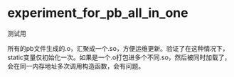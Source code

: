 # experiment_for_pb_all_in_one
测试用

所有的pb文件生成的.o，汇聚成一个.so，方便运维更新。验证了在这种情况下，static变量仅初始化一次。如果是一个.o打包进多个不同.so，然后被同时加载了，会在同一内存地址多次调用构造函数，会有问题。
